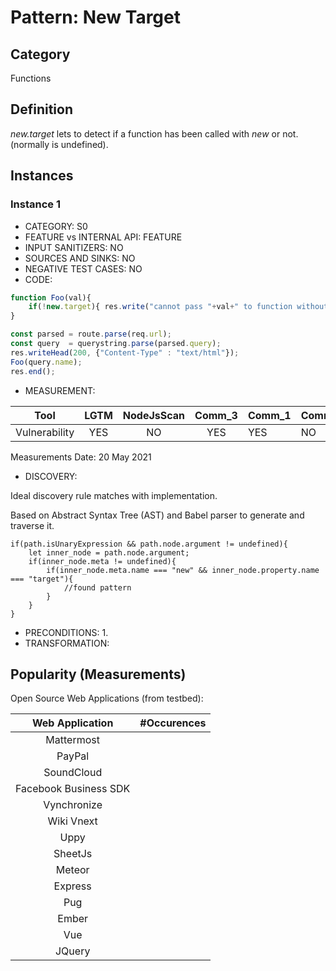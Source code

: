 # Pattern: New Target

## Category

Functions

## Definition
_new.target_ lets to detect if a function has been called with _new_ or not. (normally is undefined).

## Instances

### Instance 1

- CATEGORY: S0
- FEATURE vs INTERNAL API: FEATURE
- INPUT SANITIZERS: NO
- SOURCES AND SINKS: NO
- NEGATIVE TEST CASES: NO
- CODE:

```javascript
function Foo(val){
    if(!new.target){ res.write("cannot pass "+val+" to function without new")};
}

const parsed = route.parse(req.url);
const query  = querystring.parse(parsed.query);
res.writeHead(200, {"Content-Type" : "text/html"});
Foo(query.name);
res.end();
```
- MEASUREMENT:

|     Tool      | LGTM | NodeJsScan | Comm_3 | Comm_1 | Comm_2 | Vulnerable |
| :-----------: | :--: | :--------: | :------: | ------- | --------- | ---------- |
| Vulnerability |  YES |     NO     |   YES    |   YES   |     NO    | YES        |
Measurements Date: 20 May 2021

- DISCOVERY:



Ideal discovery rule matches with implementation.

Based on Abstract Syntax Tree (AST) and Babel parser to generate and traverse it.

```
if(path.isUnaryExpression && path.node.argument != undefined){
	let inner_node = path.node.argument;
	if(inner_node.meta != undefined){
		if(inner_node.meta.name === "new" && inner_node.property.name === "target"){
        	//found pattern
		}
	}
}
```



- PRECONDITIONS:
   1.
- TRANSFORMATION:

## Popularity (Measurements)

Open Source Web Applications (from testbed):

|    Web Application    | #Occurences |
| :-------------------: | :---------: |
|      Mattermost       |             |
|        PayPal         |             |
|      SoundCloud       |             |
| Facebook Business SDK |             |
|      Vynchronize      |             |
|      Wiki Vnext       |             |
|         Uppy          |             |
|        SheetJs        |             |
|        Meteor         |             |
|        Express        |             |
|          Pug          |             |
|         Ember         |             |
|          Vue          |             |
|        JQuery         |             |






